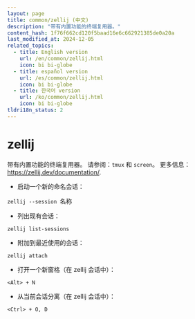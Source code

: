 ```yaml
---
layout: page
title: common/zellij (中文)
description: "带有内置功能的终端复用器。"
content_hash: 1f76f662cd120f5baad16e6c662921385de0a20a
last_modified_at: 2024-12-05
related_topics:
  - title: English version
    url: /en/common/zellij.html
    icon: bi bi-globe
  - title: español version
    url: /es/common/zellij.html
    icon: bi bi-globe
  - title: 한국어 version
    url: /ko/common/zellij.html
    icon: bi bi-globe
tldri18n_status: 2
---
```

# zellij

带有内置功能的终端复用器。
请参阅：`tmux` 和 `screen`。
更多信息：<https://zellij.dev/documentation/>.

- 启动一个新的命名会话：

`zellij --session `<span class="tldr-var badge badge-pill bg-dark-lm bg-white-dm text-white-lm text-dark-dm font-weight-bold">名称</span>

- 列出现有会话：

`zellij list-sessions`

- 附加到最近使用的会话：

`zellij attach`

- 打开一个新窗格（在 zellij 会话中）：

`<Alt> + N`

- 从当前会话分离（在 zellij 会话中）：

`<Ctrl> + O, D`
